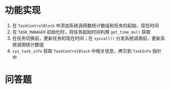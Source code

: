 # 功能实现

1. 在 `TaskControlBlock` 中添加系统调用数统计数组和任务的起始、现在时间
2. 在 `TASK_MANAGER` 初始化时，将任务起始时间利用 `get_time_ms()` 获取
3. 在任务切换前，更新任务的现在时间；在 `syscall()` 分发系统调用前，更新系统调用统计数组
4. `sys_task_info` 获取 `TaskControlBlock` 中相关信息，拷贝到 `TaskInfo` 指针中

# 问答题

